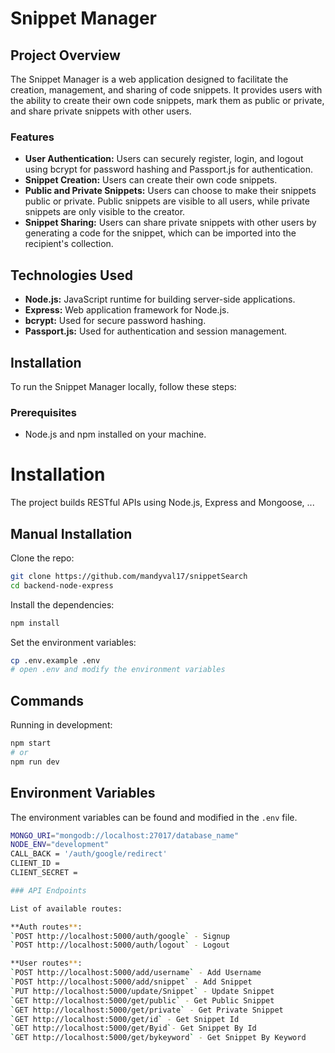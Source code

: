 # Snippet Manager

## Project Overview

The Snippet Manager is a web application designed to facilitate the creation, management, and sharing of code snippets. It provides users with the ability to create their own code snippets, mark them as public or private, and share private snippets with other users.

### Features

- **User Authentication:** Users can securely register, login, and logout using bcrypt for password hashing and Passport.js for authentication.
- **Snippet Creation:** Users can create their own code snippets.
- **Public and Private Snippets:** Users can choose to make their snippets public or private. Public snippets are visible to all users, while private snippets are only visible to the creator.
- **Snippet Sharing:** Users can share private snippets with other users by generating a code for the snippet, which can be imported into the recipient's collection.

## Technologies Used

- **Node.js:** JavaScript runtime for building server-side applications.
- **Express:** Web application framework for Node.js.
- **bcrypt:** Used for secure password hashing.
- **Passport.js:** Used for authentication and session management.

## Installation

To run the Snippet Manager locally, follow these steps:

### Prerequisites

- Node.js and npm installed on your machine.

# Installation

The project builds RESTful APIs using Node.js, Express and Mongoose, ...

## Manual Installation

Clone the repo:

```bash
git clone https://github.com/mandyval17/snippetSearch
cd backend-node-express
```

Install the dependencies:

```bash
npm install
```

Set the environment variables:

```bash
cp .env.example .env
# open .env and modify the environment variables
```

## Commands

Running in development:

```bash
npm start
# or
npm run dev
```

## Environment Variables

The environment variables can be found and modified in the `.env` file.

```bash
MONGO_URI="mongodb://localhost:27017/database_name"
NODE_ENV="development"
CALL_BACK = '/auth/google/redirect'
CLIENT_ID =
CLIENT_SECRET =

### API Endpoints

List of available routes:

**Auth routes**:
`POST http://localhost:5000/auth/google` - Signup
`POST http://localhost:5000/auth/logout` - Logout

**User routes**:
`POST http://localhost:5000/add/username` - Add Username
`POST http://localhost:5000/add/snippet` - Add Snippet
`PUT http://localhost:5000/update/Snippet` - Update Snippet
`GET http://localhost:5000/get/public` - Get Public Snippet
`GET http://localhost:5000/get/private` - Get Private Snippet
`GET http://localhost:5000/get/id` - Get Snippet Id
`GET http://localhost:5000/get/Byid`- Get Snippet By Id
`GET http://localhost:5000/get/bykeyword` - Get Snippet By Keyword
